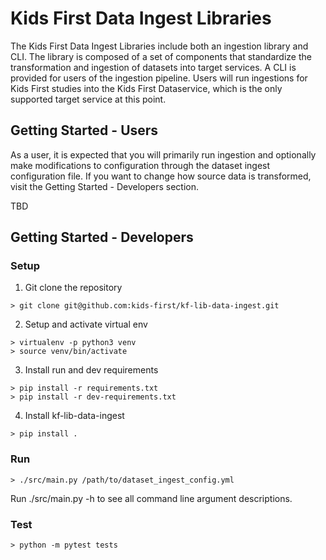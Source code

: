 Kids First Data Ingest Libraries
==============================

The Kids First Data Ingest Libraries include both an ingestion library and CLI. The library is composed of a set of components that standardize the transformation and ingestion of datasets into target services. A CLI is provided for users of the ingestion pipeline. Users will run ingestions for Kids First studies into the Kids First Dataservice, which is the only supported target service at this point.

## Getting Started - Users
As a user, it is expected that you will primarily run ingestion and optionally make modifications to configuration through the dataset ingest configuration file. If you want to change how source data is transformed, visit the Getting Started - Developers section.

TBD

## Getting Started - Developers

### Setup
1. Git clone the repository
```
> git clone git@github.com:kids-first/kf-lib-data-ingest.git
```
2. Setup and activate virtual env
```
> virtualenv -p python3 venv
> source venv/bin/activate
```
3. Install run and dev requirements
```
> pip install -r requirements.txt
> pip install -r dev-requirements.txt
```
4. Install kf-lib-data-ingest
```
> pip install .
```

### Run
```
> ./src/main.py /path/to/dataset_ingest_config.yml
```
Run ./src/main.py -h to see all command line argument descriptions.

### Test
```
> python -m pytest tests
```
